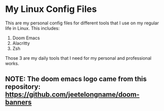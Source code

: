 # My Linux Config Files 
This are my personal config files for different tools that I use on my regular life in Linux. This includes:
1. Doom Emacs
2. Alacritty
3. Zsh

Those 3 are my daily tools that I need for my personal and professional works.

## NOTE: The doom emacs logo came from this repository: https://github.com/jeetelongname/doom-banners